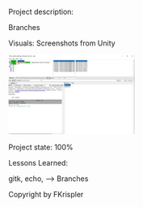 Project description:

Branches

Visuals:
Screenshots from Unity

<div>
<img src="./Screenshots/GitK_Krispler.JPG" width="250">
</div>


Project state:
100%

Lessons Learned:

gitk, echo, --> Branches


Copyright by FKrispler

